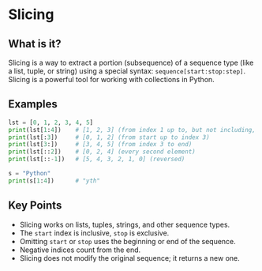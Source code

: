 # Slicing

## What is it?

Slicing is a way to extract a portion (subsequence) of a sequence type (like a list, tuple, or string) using a special syntax: `sequence[start:stop:step]`. Slicing is a powerful tool for working with collections in Python.

## Examples

```python
lst = [0, 1, 2, 3, 4, 5]
print(lst[1:4])    # [1, 2, 3] (from index 1 up to, but not including, 4)
print(lst[:3])     # [0, 1, 2] (from start up to index 3)
print(lst[3:])     # [3, 4, 5] (from index 3 to end)
print(lst[::2])    # [0, 2, 4] (every second element)
print(lst[::-1])   # [5, 4, 3, 2, 1, 0] (reversed)

s = "Python"
print(s[1:4])      # "yth"
```

## Key Points

- Slicing works on lists, tuples, strings, and other sequence types.
- The `start` index is inclusive, `stop` is exclusive.
- Omitting `start` or `stop` uses the beginning or end of the sequence.
- Negative indices count from the end.
- Slicing does not modify the original sequence; it returns a new one.
